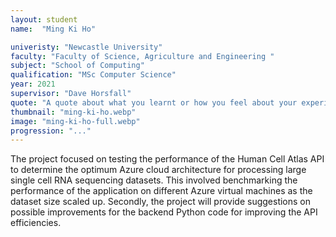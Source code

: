```yaml
---
layout: student
name:  "Ming Ki Ho"

univeristy: "Newcastle University"
faculty: "Faculty of Science, Agriculture and Engineering "
subject: "School of Computing"
qualification: "MSc Computer Science"
year: 2021
supervisor: "Dave Horsfall"
quote: "A quote about what you learnt or how you feel about your experience of working in the lab"
thumbnail: "ming-ki-ho.webp"
image: "ming-ki-ho-full.webp"
progression: "..."
---
```

The project focused on testing the performance of the Human Cell Atlas API to determine the optimum Azure cloud architecture for processing large single cell RNA sequencing datasets. This involved benchmarking the performance of the application on different Azure virtual machines as the dataset size scaled up. Secondly, the project will provide suggestions on possible improvements for the backend Python code for improving the API efficiencies.